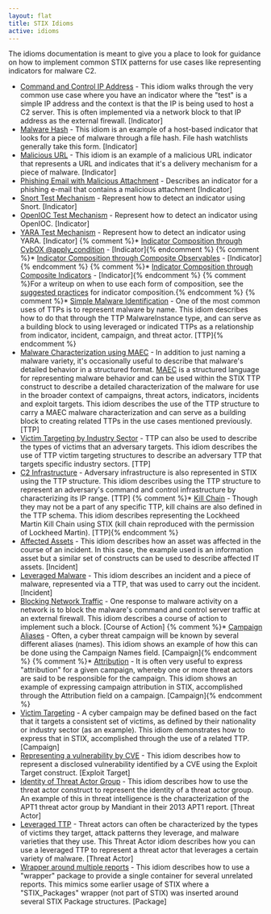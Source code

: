 ```yaml
---
layout: flat
title: STIX Idioms
active: idioms
---
```


The idioms documentation is meant to give you a place to look for guidance on how to implement common STIX patterns for use cases  like representing indicators for malware C2.

* [Command and Control IP Address](c2-indicator) - This idiom walks through the very common use case where you have an indicator where the "test" is a simple IP address and the context is that the IP is being used to host a C2 server. This is often implemented via a network block to that IP address as the external firewall. [Indicator]
* [Malware Hash](malware-hash) - This idiom is an example of a host-based indicator that looks for a piece of malware through a file hash. File hash watchlists generally take this form. [Indicator]
* [Malicious URL](malicious-url) - This idiom is an example of a malicious URL indicator that represents a URL and indicates that it's a delivery mechanism for a piece of malware. [Indicator]
* [Phishing Email with Malicious Attachment](malicious-email-attachment) - Describes an indicator for a phishing e-mail that contains a malicious attachment [Indicator]
* [Snort Test Mechanism](snort-test-mechanism) - Represent how to detect an indicator using Snort. [Indicator]
* [OpenIOC Test Mechanism](openioc-test-mechanism) - Represent how to detect an indicator using OpenIOC. [Indicator]
* [YARA Test Mechanism](yara-test-mechanism) - Represent how to detect an indicator using YARA. [Indicator]
{% comment %}* [Indicator Composition through CybOX @apply_condition](apply-condition) - [Indicator]{% endcomment %}
{% comment %}* [Indicator Composition through Composite Observables](observable-composition) - [Indicator]{% endcomment %}
{% comment %}* [Indicator Composition through Composite Indicators](indicator-composition) - [Indicator]{% endcomment %}
{% comment %}For a writeup on when to use each form of composition, see the [suggested practices](/data-model/{{site.current_version}}/indicator/IndicatorType#suggested-practices-composition) for indicator composition.{% endcomment %}
{% comment %}* [Simple Malware Identification](simple-malware) - One of the most common uses of TTPs is to represent malware by name. This idiom describes how to do that through the TTP MalwareInstance type, and can serve as a building block to using leveraged or indicated TTPs as a relationship from indicator, incident, campaign, and threat actor. [TTP]{% endcomment %}
* [Malware Characterization using MAEC](maec-malware) - In addition to just naming a malware variety, it's occasionally useful to describe that malware's detailed behavior in a structured format. [MAEC](http://maec.mitre.org) is a structured language for representing malware behavior and can be used within the STIX TTP construct to describe a detailed characterization of the malware for use in the broader context of campaigns, threat actors, indicators, incidents and exploit targets. This idiom describes the use of the TTP structure to carry a MAEC malware characterization and can serve as a building block to creating related TTPs in the use cases mentioned previously. [TTP]
* [Victim Targeting by Industry Sector](industry-sector) - TTP can also be used to describe the types of victims that an adversary targets. This idiom describes the use of TTP victim targeting structures to describe an adversary TTP that targets specific industry sectors. [TTP]
* [C2 Infrastructure](c2-ip-range) - Adversary infrastructure is also represented in STIX using the TTP structure. This idiom describes using the TTP structure to represent an adversary's command and control infrastructure by characterizing its IP range. [TTP]
{% comment %}* [Kill Chain](kill-chain) - Though they may not be a part of any specific TTP, kill chains are also defined in the TTP schema. This idiom describes representing the Lockheed Martin Kill Chain using STIX (kill chain reproduced with the permission of Lockheed Martin). [TTP]{% endcomment %}
* [Affected Assets](affected-assets) - This idiom describes how an asset was affected in the course of an incident. In this case, the example used is an information asset but a similar set of constructs can be used to describe affected IT assets. [Incident]
* [Leveraged Malware](incident-malware) - This idiom describes an incident and a piece of malware, represented via a TTP, that was used to carry out the incident. [Incident]
* [Blocking Network Traffic](block-network-traffic) - One response to malware activity on a network is to block the malware's command and control server traffic at an external firewall. This idiom describes a course of action to implement such a block. [Course of Action]
{% comment %}* [Campaign Aliases](aliases) - Often, a cyber threat campaign will be known by several different aliases (names). This idiom shows an example of how this can be done using the Campaign Names field. [Campaign]{% endcomment %}
{% comment %}* [Attribution](attribution) - It is often very useful to express "attribution" for a given campaign, whereby one or more threat actors are said to be responsible for the campaign. This idiom shows an example of expressing campaign attribution in STIX, accomplished through the Attribution field on a campaign. [Campaign]{% endcomment %}
* [Victim Targeting](victim-targeting) - A cyber campaign may be defined based on the fact that it targets a consistent set of victims, as defined by their nationality or industry sector (as an example). This idiom demonstrates how to express that in STIX, accomplished through the use of a related TTP. [Campaign]
* [Representing a vulnerability by CVE](cve) - This idiom describes how to represent a disclosed vulnerability identified by a CVE using the Exploit Target construct. [Exploit Target]
* [Identity of Threat Actor Group](identity-group) - This idiom describes how to use the threat actor construct to represent the identity of a threat actor group. An example of this in threat intelligence is the characterization of the APT1 threat actor group by Mandiant in their 2013 APT1 report. [Threat Actor]
* [Leveraged TTP](leveraged-ttp) - Threat actors can often be characterized by the types of victims they target, attack patterns they leverage, and malware varieties that they use. This Threat Actor idiom describes how you can use a leveraged TTP to represent a threat actor that leverages a certain variety of malware. [Threat Actor]
* [Wrapper around multiple reports](wrapper) - This idiom describes how to use a "wrapper" package to provide a single container for several unrelated reports. This mimics some earlier usage of STIX where a "STIX_Packages" wrapper (not part of STIX) was inserted around several STIX Package structures. [Package]
